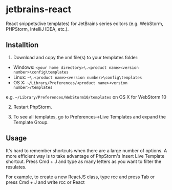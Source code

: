 # jetbrains-react

React snippets(live templates) for JetBrains series editors (e.g. WebStorm, PHPStorm, IntelliJ IDEA, etc.).

## Installtion

1. Download and copy the xml file(s) to your templates folder:

- Windows: `<your home directory>\.<product name><version number>\config\templates`
- Linux: `~\.<product name><version number>\config\templates`
- OS X: `~/Library/Preferences/<product name><version number>/templates`

e.g. `~/Library/Preferences/WebStorm10/templates` on OS X for WebStorm 10

2. Restart PhpStorm.

3. To see all templates, go to Preferences->Live Templates and expand the Template Group.


## Usage

It's hard to remember shortcuts when there are a large number of options. A more efficient way is to take advantage of PhpStorm's Insert Live Template shortcut. Press Cmd + J and type as many letters as you want to filter the resulates.

For example, to create a new ReactJS class, type rcc and press Tab or press Cmd + J and write rcc or React

